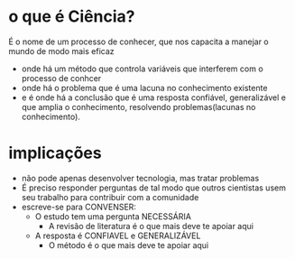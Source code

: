 # o que é Ciência?
É o nome de um processo de conhecer, que nos capacita a manejar o mundo de modo mais eficaz
- onde há um método que controla variáveis que interferem com o processo de conhcer
- onde há o problema que é uma lacuna no conhecimento existente
- e é onde há a conclusão que é uma resposta confiável, generalizável e que amplia o conhecimento, resolvendo problemas(lacunas no conhecimento).

# implicações
- não pode apenas desenvolver tecnologia, mas tratar problemas
- É preciso responder perguntas de tal modo que outros cientistas usem seu trabalho para contribuir com a comunidade
- escreve-se para CONVENSER:
  - O estudo tem uma pergunta NECESSÁRIA
    - A revisão de literatura é o que mais deve te apoiar aqui
  - A resposta é CONFIAVEL e GENERALIZÁVEL
    - O método é o que mais deve te apoiar aqui	
